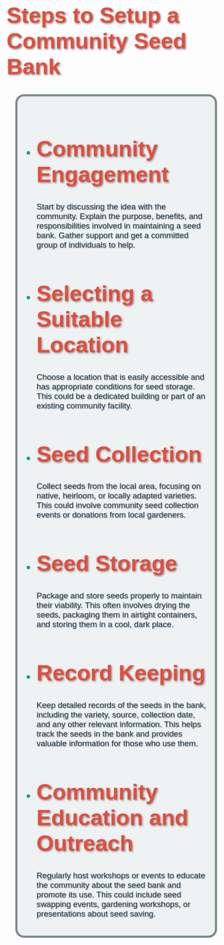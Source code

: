 <!DOCTYPE html>
<html>
<head>
    <style>
        body {
            background-image: url('https://cdn.pixabay.com/photo/2017/03/05/01/22/barley-2117454_1280.jpg');
            font-family: 'Arial', cursive, sans-serif;
            color: #2C3E50;
        }
        h1 {
            color: #E64C3C;
            font-size: 38pt;
            font-weight: bold;
            text-shadow: 2px 2px 4px #7F8C8D;
        }
        .textbox {
            background-color: rgba(236, 240, 241, 0.8);
            border: 5px solid #7F8C8D;
            padding: 20px;
            margin: 20px;
            border-radius: 20px;
        }
        ul li {
            color: #16A085;
            font-size: 20pt;
            text-shadow: 1px 1px 2px #7F8C8D;
        }
        p {
            color: #2C3E50;
            font-size: 14pt;
        }
    </style>
</head>
<body>
    <h1>Steps to Setup a Community Seed Bank</h1>
    <div class="textbox">
        <ul>
            <li>
                <h1>Community Engagement</h1>
                <p>Start by discussing the idea with the community. Explain the purpose, benefits, and responsibilities involved in maintaining a seed bank. Gather support and get a committed group of individuals to help.</p>
            </li>
            <li>
                <h1>Selecting a Suitable Location</h1>
                <p>Choose a location that is easily accessible and has appropriate conditions for seed storage. This could be a dedicated building or part of an existing community facility.</p>
            </li>
            <li>
                <h1>Seed Collection</h1>
                <p>Collect seeds from the local area, focusing on native, heirloom, or locally adapted varieties. This could involve community seed collection events or donations from local gardeners.</p>
            </li>
            <li>
                <h1>Seed Storage</h1>
                <p>Package and store seeds properly to maintain their viability. This often involves drying the seeds, packaging them in airtight containers, and storing them in a cool, dark place.</p>
            </li>
            <li>
                <h1>Record Keeping</h1>
                <p>Keep detailed records of the seeds in the bank, including the variety, source, collection date, and any other relevant information. This helps track the seeds in the bank and provides valuable information for those who use them.</p>
            </li>
            <li>
                <h1>Community Education and Outreach</h1>
                <p>Regularly host workshops or events to educate the community about the seed bank and promote its use. This could include seed swapping events, gardening workshops, or presentations about seed saving.</p>
            </li>
        </ul>
    </div>
</body>
</html>
